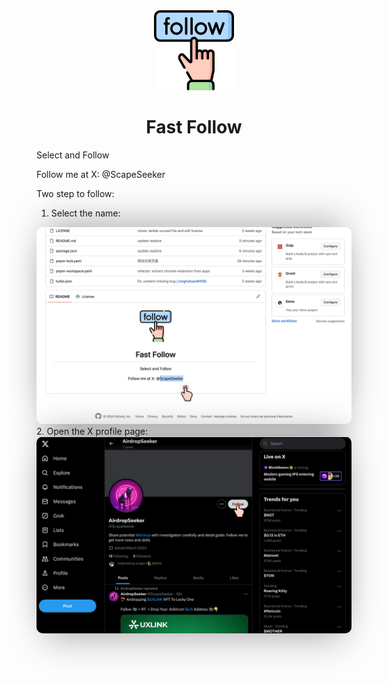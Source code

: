 <div align="center">
  <img src="chrome-extension/public/icon-128.png" alt="logo"/>
  <h1> Fast Follow </h1>
</div>
Select and Follow

Follow me at X: @ScapeSeeker

Two step to follow:
1. Select the name:
<img src="chrome-extension/public/examples/screenshot-1.png" style="box-shadow: 0 25px 50px -12px #00000040, 0 -25px 50px -12px #00000040; border-radius: 10px;" alt="select name" />
2. Open the X profile page:
<img src="chrome-extension/public/examples/screenshot-2.png" style="box-shadow: 0 25px 50px -12px #00000040, 0 -25px 50px -12px #00000040; border-radius: 10px;"  alt="open profile page" />
